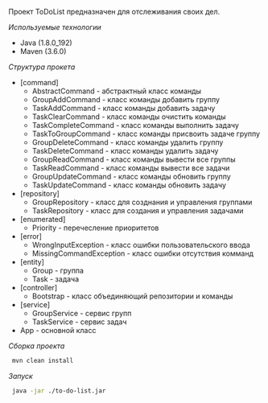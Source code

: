 Проект ToDoList предназначен для отслеживания своих дел.

*Используемые технологии* 
* Java (1.8.0_192)
* Maven (3.6.0)

*Структура прокета*
* [command]
	* AbstractCommand - абстрактный класс команды
	* GroupAddCommand - класс команды добавить группу
    * TaskAddCommand - класс команды добавить задачу
    * TaskClearCommand - класс команды очистить команды
    * TaskCompleteCommand - класс команды выполнить задачу
    * TaskToGroupCommand - класс команды присвоить задаче группу
    * GroupDeleteCommand - класс команды удалить группу
    * TaskDeleteCommand - класс команды удалить задачу
    * GroupReadCommand - класс команды вывести все группы
    * TaskReadCommand - класс команды вывести все задачи
    * GroupUpdateCommand - класс команды обновить группу
    * TaskUpdateCommand - класс команды обновить задачу
* [repository]
  * GroupRepository - класс для созднания и управления группами
  * TaskRepository - класс для создания и управления задачами
* [enumerated]
  * Priority - перечесление приоритетов
* [error]
  * WrongInputException - класс ошибки пользовательского ввода
  * MissingCommandException - класс ошибки отсутствия комманд
* [entity]
  * Group - группа
  * Task - задача
* [controller]
  * Bootstrap - класс объединяющий репозитории и команды 
* [service]
  * GroupService - сервис групп
  * TaskService - сервис задач
* App - основной класс 

*Сборка проекта*
```bash
 mvn clean install
```
 
*Запуск*
```bash
 java -jar ./to-do-list.jar
```